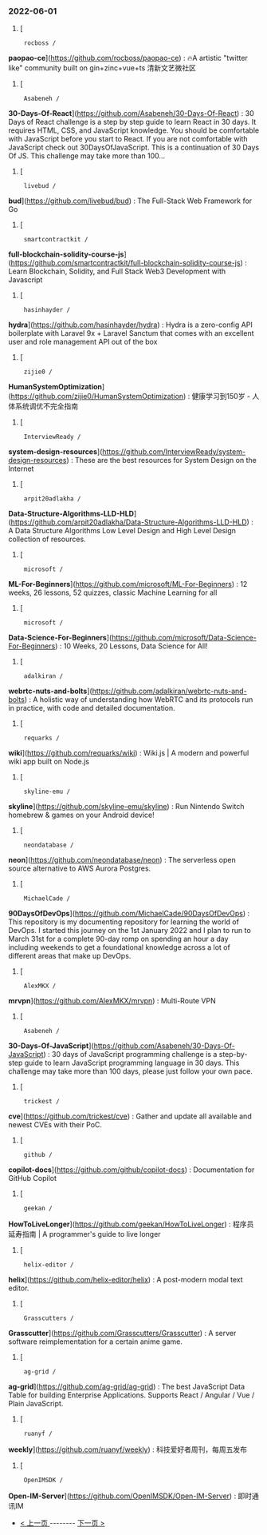 ### 2022-06-01 
1. [
    

        rocboss /
**paopao-ce**](https://github.com/rocboss/paopao-ce) : 🔥A artistic "twitter like" community built on gin+zinc+vue+ts 清新文艺微社区
1. [
    

        Asabeneh /
**30-Days-Of-React**](https://github.com/Asabeneh/30-Days-Of-React) : 30 Days of React challenge is a step by step guide to learn React in 30 days. It requires HTML, CSS, and JavaScript knowledge. You should be comfortable with JavaScript before you start to React. If you are not comfortable with JavaScript check out 30DaysOfJavaScript. This is a continuation of 30 Days Of JS. This challenge may take more than 100…
1. [
    

        livebud /
**bud**](https://github.com/livebud/bud) : The Full-Stack Web Framework for Go
1. [
    

        smartcontractkit /
**full-blockchain-solidity-course-js**](https://github.com/smartcontractkit/full-blockchain-solidity-course-js) : Learn Blockchain, Solidity, and Full Stack Web3 Development with Javascript
1. [
    

        hasinhayder /
**hydra**](https://github.com/hasinhayder/hydra) : Hydra is a zero-config API boilerplate with Laravel 9x + Laravel Sanctum that comes with an excellent user and role management API out of the box
1. [
    

        zijie0 /
**HumanSystemOptimization**](https://github.com/zijie0/HumanSystemOptimization) : 健康学习到150岁 - 人体系统调优不完全指南
1. [
    

        InterviewReady /
**system-design-resources**](https://github.com/InterviewReady/system-design-resources) : These are the best resources for System Design on the Internet
1. [
    

        arpit20adlakha /
**Data-Structure-Algorithms-LLD-HLD**](https://github.com/arpit20adlakha/Data-Structure-Algorithms-LLD-HLD) : A Data Structure Algorithms Low Level Design and High Level Design collection of resources.
1. [
    

        microsoft /
**ML-For-Beginners**](https://github.com/microsoft/ML-For-Beginners) : 12 weeks, 26 lessons, 52 quizzes, classic Machine Learning for all
1. [
    

        microsoft /
**Data-Science-For-Beginners**](https://github.com/microsoft/Data-Science-For-Beginners) : 10 Weeks, 20 Lessons, Data Science for All!
1. [
    

        adalkiran /
**webrtc-nuts-and-bolts**](https://github.com/adalkiran/webrtc-nuts-and-bolts) : A holistic way of understanding how WebRTC and its protocols run in practice, with code and detailed documentation.
1. [
    

        requarks /
**wiki**](https://github.com/requarks/wiki) : Wiki.js | A modern and powerful wiki app built on Node.js
1. [
    

        skyline-emu /
**skyline**](https://github.com/skyline-emu/skyline) : Run Nintendo Switch homebrew & games on your Android device!
1. [
    

        neondatabase /
**neon**](https://github.com/neondatabase/neon) : The serverless open source alternative to AWS Aurora Postgres.
1. [
    

        MichaelCade /
**90DaysOfDevOps**](https://github.com/MichaelCade/90DaysOfDevOps) : This repository is my documenting repository for learning the world of DevOps. I started this journey on the 1st January 2022 and I plan to run to March 31st for a complete 90-day romp on spending an hour a day including weekends to get a foundational knowledge across a lot of different areas that make up DevOps.
1. [
    

        AlexMKX /
**mrvpn**](https://github.com/AlexMKX/mrvpn) : Multi-Route VPN
1. [
    

        Asabeneh /
**30-Days-Of-JavaScript**](https://github.com/Asabeneh/30-Days-Of-JavaScript) : 30 days of JavaScript programming challenge is a step-by-step guide to learn JavaScript programming language in 30 days. This challenge may take more than 100 days, please just follow your own pace.
1. [
    

        trickest /
**cve**](https://github.com/trickest/cve) : Gather and update all available and newest CVEs with their PoC.
1. [
    

        github /
**copilot-docs**](https://github.com/github/copilot-docs) : Documentation for GitHub Copilot
1. [
    

        geekan /
**HowToLiveLonger**](https://github.com/geekan/HowToLiveLonger) : 程序员延寿指南 | A programmer's guide to live longer
1. [
    

        helix-editor /
**helix**](https://github.com/helix-editor/helix) : A post-modern modal text editor.
1. [
    

        Grasscutters /
**Grasscutter**](https://github.com/Grasscutters/Grasscutter) : A server software reimplementation for a certain anime game.
1. [
    

        ag-grid /
**ag-grid**](https://github.com/ag-grid/ag-grid) : The best JavaScript Data Table for building Enterprise Applications. Supports React / Angular / Vue / Plain JavaScript.
1. [
    

        ruanyf /
**weekly**](https://github.com/ruanyf/weekly) : 科技爱好者周刊，每周五发布
1. [
    

        OpenIMSDK /
**Open-IM-Server**](https://github.com/OpenIMSDK/Open-IM-Server) : 即时通讯IM 

- [ < 上一页 ](https://github.com/able8/github-trending-daily-record/blob/master/2022-05-31.md) -------- [ 下一页 > ](https://github.com/able8/github-trending-daily-record/blob/master/2022-06-02.md)